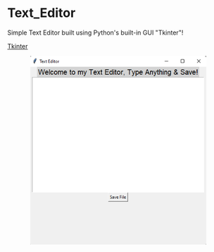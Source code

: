 # Text_Editor

Simple Text Editor built using Python's built-in GUI "Tkinter"!

[Tkinter](https://docs.python.org/3/library/tkinter.html)

<div align="center">
  
<img src="https://github.com/NancyArmah/Text_Editor/blob/main/text_editor.png" width="400">
  
</div>

